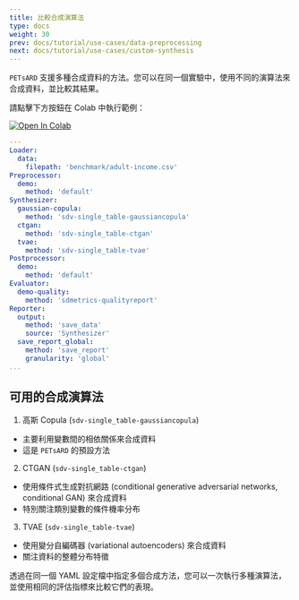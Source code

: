 ```yaml
---
title: 比較合成演算法
type: docs
weight: 30
prev: docs/tutorial/use-cases/data-preprocessing
next: docs/tutorial/use-cases/custom-synthesis
---
```



`PETsARD` 支援多種合成資料的方法。您可以在同一個實驗中，使用不同的演算法來合成資料，並比較其結果。

請點擊下方按鈕在 Colab 中執行範例：

[![Open In Colab](https://colab.research.google.com/assets/colab-badge.svg)](https://colab.research.google.com/github/nics-tw/petsard/blob/main/demo/tutorial/use-cases/comparing-synthesizers.ipynb)

```yaml
---
Loader:
  data:
    filepath: 'benchmark/adult-income.csv'
Preprocessor:
  demo:
    method: 'default'
Synthesizer:
  gaussian-copula:
    method: 'sdv-single_table-gaussiancopula'
  ctgan:
    method: 'sdv-single_table-ctgan'
  tvae:
    method: 'sdv-single_table-tvae'
Postprocessor:
  demo:
    method: 'default'
Evaluator:
  demo-quality:
    method: 'sdmetrics-qualityreport'
Reporter:
  output:
    method: 'save_data'
    source: 'Synthesizer'
  save_report_global:
    method: 'save_report'
    granularity: 'global'
...
```

## 可用的合成演算法

1. 高斯 Copula (`sdv-single_table-gaussiancopula`)

  - 主要利用變數間的相依關係來合成資料
  - 這是 `PETsARD` 的預設方法

2. CTGAN (`sdv-single_table-ctgan`)

  - 使用條件式生成對抗網路 (conditional generative adversarial networks, conditional GAN) 來合成資料
  - 特別關注類別變數的條件機率分布

3. TVAE (`sdv-single_table-tvae`)

  - 使用變分自編碼器 (variational autoencoders) 來合成資料
  - 關注資料的整體分布特徵

透過在同一個 YAML 設定檔中指定多個合成方法，您可以一次執行多種演算法，並使用相同的評估指標來比較它們的表現。
